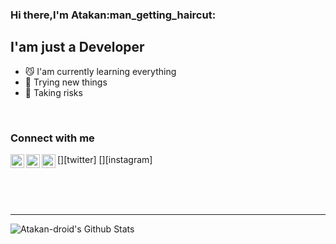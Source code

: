 ### Hi there,I'm Atakan:man_getting_haircut:
## I'am just a Developer

- :smirk_cat: I'am currently learning everything
- :boar: Trying new things
- :small_red_triangle: Taking risks

<br />

### Connect with me


[<img align="left" alt="Atakan-droid | LinkedIn" width="22px" src="https://cdn.exclaimer.com/Handbook%20Images/linkedin-icon_24x24.png" />][linkedin]
[<img align="left" alt="Atakan-droid | Twitter" width="22px" src="https://cdn.exclaimer.com/Handbook%20Images/twitter-icon_24x24.png" />][twitter]
[<img align="left" alt="Atakan-droid | Instagram" width="22px" src="https://cdn.exclaimer.com/Handbook%20Images/instagram-icon_24x24.png" />][instagram]

<br />
<br />

<br />

---

<img align="left" alt="Atakan-droid's Github Stats" 
src="https://github-readme-stats.vercel.app/api?username=anilarslna0&show_icons=true&hide_border_true&bg_color=COLOR1" />

[linkedin]: https://www.linkedin.com/in/atakan-göçer-8781701a0/

